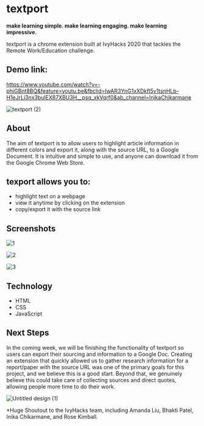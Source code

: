 # textport

**make learning simple. make learning engaging. make learning impressive.**

textport is a chrome extension built at IvyHacks 2020 that tackles the Remote Work/Education challenge.

## Demo link: 
https://www.youtube.com/watch?v=-phjGBnt8BQ&feature=youtu.be&fbclid=IwAR3YnG1xXDkfl5v1tsnHLb-H1eJrLi3nx3buIEX87XBU3H__psq_xkVqrf0&ab_channel=InikaChikarmane

![textport  (2)](https://user-images.githubusercontent.com/62191831/95023122-3797b300-0649-11eb-88aa-70857bbd5f92.gif)

## About
The aim of textport is to allow users to highlight article information in different colors and export it, along with the source URL, to a Google Document. It is intuitive and simple to use, and anyone can download it from the Google Chrome Web Store.


## texport allows you to:

* highlight text on a webpage 
* view it anytime by clicking on the extension 
* copy/export it with the source link


## Screenshots
![1](https://user-images.githubusercontent.com/62191831/95022986-7842fc80-0648-11eb-9e53-cbb796491ea2.png)

![2](https://user-images.githubusercontent.com/62191831/95022989-79742980-0648-11eb-80c9-53ceb4b2f010.png)

![3](https://user-images.githubusercontent.com/62191831/95022990-7aa55680-0648-11eb-81f7-1601e2561c00.png)


## Technology
* HTML
* CSS
* JavaScript


## Next Steps
In the coming week, we will be finishing the functionality of textport so users can export their sourcing and information to a Google Doc. Creating an extension that quickly allowed us to gather research information for a report/paper with the source URL was one of the primary goals for this project, and we believe this is a good start. Beyond that, we genuinely believe this could take care of collecting sources and direct quotes, allowing people more time to do their work.

![Untitled design (1)](https://user-images.githubusercontent.com/62191831/95023662-50ee2e80-064c-11eb-8faf-4fe6fbc8d426.gif)

*Huge Shoutout to the IvyHacks team, including Amanda Liu, Bhakti Patel, Inika Chikarmane, and Rose Kimball.
